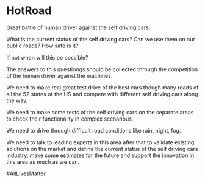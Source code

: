 # HotRoad

Great battle of human driver against the self driving cars.

What is the current status of the self driving cars?
Can we use them on our public roads? How safe is it?

If not when will this be possible?

The answers to this questiongs should be collected through the competition of the human driver against the machines.

We need to make real great test drive of the best cars though many roads of all the 52 states of the US and compete with different
self driving cars along the way.

We need to make some tests of the self driving cars on the separate areas to check their functionality in complex scenarious.

We need to drive through difficult road conditions like rain, night, fog.

We need to talk to leading experts in this area after that to validate existing solutions on the market and define the current status of the self driving cars industry, make some estimates for the future and support the innovation in this area as much as we can.

#AllLivesMatter
